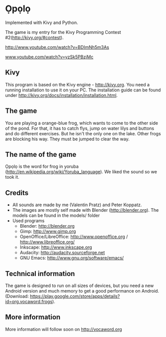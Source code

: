 **Ọpọlọ**
==========
Implemented with Kivy and Python.

The game is my entry for the Kivy Programming Contest #2(http://kivy.org/#contest).

http://www.youtube.com/watch?v=BDImNh5m3As

www.youtube.com/watch?v=yzSk5PBzjMc

Kivy
----
This program is based on the Kivy engine - http://kivy.org.
You need a running installation to use it on your PC. The installation guide can be found under http://kivy.org/docs/installation/installation.html.

The game
--------
You are playing a orange-blue frog, which wants to come to the other side of the pond. For that, it has to catch flys, jump on water lilys and buttons and do different exercises. But he isn't the only one on the lake. Other frogs are blocking his way. They must be jumped to clear the way.

The name of the game
--------------------
Ọpọlọ is the word for frog in yoruba (http://en.wikipedia.org/wiki/Yoruba_language). We liked the sound so we took it.

Credits
-------
* All sounds are made by me (Valentin Pratz) and Peter Koppatz.
* The images are mostly self made with Blender (http://blender.org). The models can be found in the models/ folder
* Used programs
  * Blender: http://blender.org
  * Gimp: http://www.gimp.org
  * OpenOffice/LibreOffice: http://www.openoffice.org / http://www.libreoffice.org/
  * Inkscape: http://www.inkscape.org
  * Audacity: http://audacity.sourceforge.net
  * GNU Emacs: http://www.gnu.org/software/emacs/

Technical information
---------------------
The game is designed to run on all sizes of devices, but you need a new Android version and much memory to get a good performance on Android. (Download: https://play.google.com/store/apps/details?id=org.vocaword.frogs).

More information
----------------
More information will follow soon on http://vocaword.org

